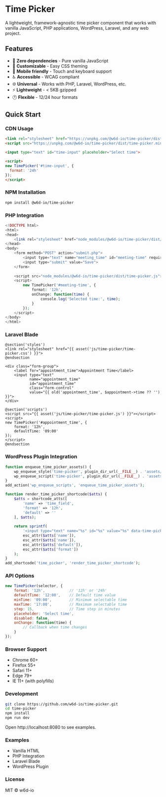 # Time Picker

A lightweight, framework-agnostic time picker component that works with vanilla JavaScript, PHP applications, WordPress, Laravel, and any web project.

## Features

- 🚀 **Zero dependencies** - Pure vanilla JavaScript
- 🎨 **Customizable** - Easy CSS theming
- 📱 **Mobile friendly** - Touch and keyboard support
- ♿ **Accessible** - WCAG compliant
- 🌐 **Universal** - Works with PHP, Laravel, WordPress, etc.
- ⚡ **Lightweight** - < 5KB gzipped
- 🕐 **Flexible** - 12/24 hour formats

## Quick Start

### CDN Usage
```html
<link rel="stylesheet" href="https://unpkg.com/@w6d-io/time-picker/dist/time-picker.min.css">
<script src="https://unpkg.com/@w6d-io/time-picker/dist/time-picker.min.js"></script>

<input type="text" id="time-input" placeholder="Select time">

<script>
new TimePicker('#time-input', {
  format: '24h'
});
</script>
```

### NPM Installation

```bash
npm install @w6d-io/time-picker
```

### PHP Integration

```php
<!DOCTYPE html>
<html>
<head>
    <link rel="stylesheet" href="node_modules/@w6d-io/time-picker/dist/time-picker.css">
</head>
<body>
    <form method="POST" action="submit.php">
        <input type="text" name="meeting_time" id="meeting-time" required>
        <input type="submit" value="Save">
    </form>
    
    <script src="node_modules/@w6d-io/time-picker/dist/time-picker.js"></script>
    <script>
        new TimePicker('#meeting-time', {
            format: '12h',
            onChange: function(time) {
                console.log('Selected time:', time);
            }
        });
    </script>
</body>
</html>
```

### Laravel Blade

```blade
@section('styles')
<link rel="stylesheet" href="{{ asset('js/time-picker/time-picker.css') }}">
@endsection

<div class="form-group">
    <label for="appointment_time">Appointment Time</label>
    <input type="text" 
           name="appointment_time" 
           id="appointment_time" 
           class="form-control"
           value="{{ old('appointment_time', $appointment->time ?? '') }}">
</div>

@section('scripts')
<script src="{{ asset('js/time-picker/time-picker.js') }}"></script>
<script>
new TimePicker('#appointment_time', {
    format: '12h',
    defaultTime: '09:00'
});
</script>
@endsection
```

### WordPress Plugin Integration

```php
function enqueue_time_picker_assets() {
    wp_enqueue_style('time-picker', plugin_dir_url(__FILE__) . 'assets/time-picker.css');
    wp_enqueue_script('time-picker', plugin_dir_url(__FILE__) . 'assets/time-picker.js', [], '1.0.0', true);
}
add_action('wp_enqueue_scripts', 'enqueue_time_picker_assets');

function render_time_picker_shortcode($atts) {
    $atts = shortcode_atts([
        'name' => 'time_field',
        'format' => '12h',
        'default' => ''
    ], $atts);
    
    return sprintf(
        '<input type="text" name="%s" id="%s" value="%s" data-time-picker data-format="%s">',
        esc_attr($atts['name']),
        esc_attr($atts['name']),
        esc_attr($atts['default']),
        esc_attr($atts['format'])
    );
}
add_shortcode('time_picker', 'render_time_picker_shortcode');
```

### API Options

```javascript
new TimePicker(selector, {
    format: '12h',           // '12h' or '24h'
    defaultTime: '12:00',    // Default time value
    minTime: '09:00',        // Minimum selectable time
    maxTime: '17:00',        // Maximum selectable time
    step: 15,                // Time step in minutes
    placeholder: 'Select time',
    disabled: false,
    onChange: function(time) {
        // Callback when time changes
    }
});
```
### Browser Support

* Chrome 60+ 
* Firefox 55+ 
* Safari 11+ 
* Edge 79+ 
* IE 11+ (with polyfills)

### Development

```bash
git clone https://github.com/w6d-io/time-picker.git
cd time-picker
npm install
npm run dev
```
Open http://localhost:8080 to see examples.

### Examples

* Vanilla HTML 
* PHP Integration 
* Laravel Blade 
* WordPress Plugin

### License
MIT © w6d-io

